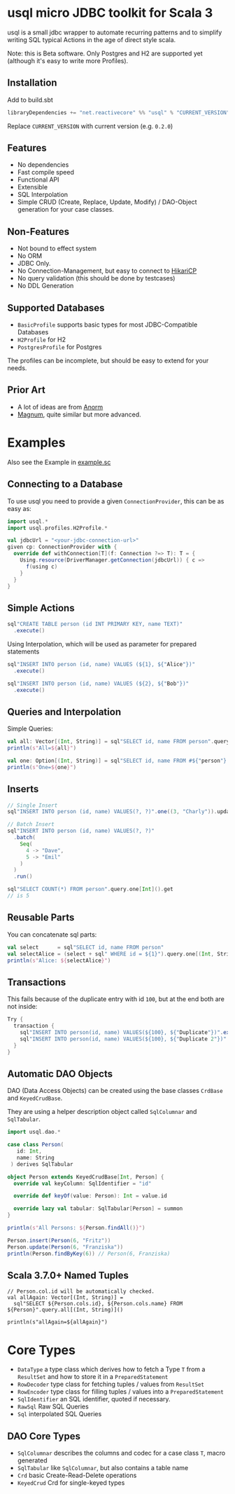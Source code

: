 # usql micro JDBC toolkit for Scala 3

usql is a small jdbc wrapper to automate recurring patterns and
to simplify writing SQL typical Actions in the age of direct style scala.

Note: this is Beta software. Only Postgres and H2 are supported yet (although it's 
easy to write more Profiles).

## Installation

Add to build.sbt

```scala
libraryDependencies += "net.reactivecore" %% "usql" % "CURRENT_VERSION"
```

Replace `CURRENT_VERSION` with current version (e.g. `0.2.0`)

## Features

- No dependencies
- Fast compile speed
- Functional API
- Extensible
- SQL Interpolation
- Simple CRUD (Create, Replace, Update, Modify) / DAO-Object generation for your case classes.

## Non-Features

- Not bound to effect system
- No ORM
- JDBC Only.
- No Connection-Management, but easy to connect to [HikariCP](https://github.com/brettwooldridge/HikariCP)
- No query validation (this should be done by testcases)
- No DDL Generation

## Supported Databases

- `BasicProfile` supports basic types for most JDBC-Compatible Databases
- `H2Profile` for H2
- `PostgresProfile` for Postgres

The profiles can be incomplete, but should be easy to extend for your needs.

## Prior Art

- A lot of ideas are from [Anorm](https://playframework.github.io/anorm/)
- [Magnum](https://github.com/AugustNagro/magnum), quite similar but more advanced.

# Examples

Also see the Example in [example.sc](src/test/scala/com/example/example.sc)

## Connecting to a Database

To use usql you need to provide a given `ConnectionProvider`, this can be as easy as:

```scala 3
import usql.*
import usql.profiles.H2Profile.*

val jdbcUrl = "<your-jdbc-connection-url>"
given cp: ConnectionProvider with {
  override def withConnection[T](f: Connection ?=> T): T = {
    Using.resource(DriverManager.getConnection(jdbcUrl)) { c =>
      f(using c)
    }
  }
}
```

## Simple Actions

```scala 3
sql"CREATE TABLE person (id INT PRIMARY KEY, name TEXT)"
  .execute()
```

Using Interpolation, which will be used as parameter for prepared statements

```scala 3
sql"INSERT INTO person (id, name) VALUES (${1}, ${"Alice"})"
  .execute()

sql"INSERT INTO person (id, name) VALUES (${2}, ${"Bob"})"
  .execute()
```

## Queries and Interpolation

Simple Queries:

```scala 3
val all: Vector[(Int, String)] = sql"SELECT id, name FROM person".query.all[(Int, String)]()
println(s"All=${all}")
```

```scala 3
val one: Option[(Int, String)] = sql"SELECT id, name FROM #${"person"} WHERE id = ${1}".query.one[(Int, String)]()
println(s"One=${one}")
```

## Inserts

```scala 3
// Single Insert
sql"INSERT INTO person (id, name) VALUES(?, ?)".one((3, "Charly")).update.run()

// Batch Insert
sql"INSERT INTO person (id, name) VALUES(?, ?)"
  .batch(
    Seq(
      4 -> "Dave",
      5 -> "Emil"
    )
  )
  .run()

sql"SELECT COUNT(*) FROM person".query.one[Int]().get
// is 5
```

## Reusable Parts

You can concatenate sql parts:

```scala 3
val select      = sql"SELECT id, name FROM person"
val selectAlice = (select + sql" WHERE id = ${1}").query.one[(Int, String)]()
println(s"Alice: ${selectAlice}")
```

## Transactions

This fails because of the duplicate entry with id `100`, but at the end both are not inside:
```scala 3
Try {
  transaction {
    sql"INSERT INTO person(id, name) VALUES(${100}, ${"Duplicate"})".execute()
    sql"INSERT INTO person(id, name) VALUES(${100}, ${"Duplicate 2"})".execute()
  }
}
```

## Automatic DAO Objects

DAO (Data Access Objects) can be created using the base classes `CrdBase` and `KeyedCrudBase`.

They are using a helper description object called `SqlColumnar` and `SqlTabular`.

```scala 3
import usql.dao.*

case class Person(
   id: Int,
   name: String
 ) derives SqlTabular

object Person extends KeyedCrudBase[Int, Person] {
  override val keyColumn: SqlIdentifier = "id"

  override def keyOf(value: Person): Int = value.id

  override lazy val tabular: SqlTabular[Person] = summon
}

println(s"All Persons: ${Person.findAll()}")

Person.insert(Person(6, "Fritz"))
Person.update(Person(6, "Franziska"))
println(Person.findByKey(6)) // Person(6, Franziska)
```

## Scala 3.7.0+ Named Tuples

```scala3
// Person.col.id will be automatically checked.
val allAgain: Vector[(Int, String)] =
  sql"SELECT ${Person.cols.id}, ${Person.cols.name} FROM ${Person}".query.all[(Int, String)]()

println(s"allAgain=${allAgain}")
```

# Core Types

- `DataType` a type class which derives how to fetch a Type `T` from a `ResultSet` and how to store it in a `PreparedStatement`
- `RowDecoder` type class for fetching tuples / values from `ResultSet`
- `RowEncoder` type class for filling tuples / values into a `PreparedStatement`
- `SqlIdentifier` an SQL identifier, quoted if necessary.
- `RawSql` Raw SQL Queries
- `Sql` interpolated SQL Queries

## DAO Core Types

- `SqlColumnar` describes the columns and codec for a case class `T`, macro generated
- `SqlTabular` like `SqlColumnar`, but also contains a table name
- `Crd` basic Create-Read-Delete operations
- `KeyedCrud` Crd for single-keyed types
